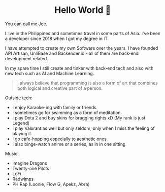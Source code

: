 <h1 align="center">Hello World 👋</h1>

<p>You can call me Joe. </p>

<p> I live in the Philippines and sometimes travel in some parts of Asia. I've been a developer since 2018 when I got my degree in IT.</p>

<p>I have attempted to create my own Software over the years. I have founded API Artisan, UnliBase and Backender.io - all of them are back-end development related.</p>
<p> In my spare time I still create and tinker with back-end tech and also with new tech such as AI and Machine Learning.</p>

<blockquote> I always believe that programming is also a form of art that combines both logical and creative part of a person.</blockquote>

<p>Outside tech:</p>
<ul>
  <li>I enjoy Karaoke-ing with family or friends.</li>
  <li>I sometimes go for swimming as a form of meditation.</li>
  <li>I play Dota 2 and buy skins for bragging rights xD (My rank is just Legend) </li>
  <li>I play Valorant as well but only seldom, only when I miss the feeling of playing it.</li>
  <li>I go cafe-hopping especially to aesthetic ones.</li>
  <li>I also binge-watch anime or a series, as in in one sitting.</li>
</ul>

<p>Music:</p>
<ul>
  <li>Imagine Dragons</li>
  <li>Twenty-one Pilots</li>
  <li>LoFi</li>
  <li>Radwimps</li>
  <li>PH Rap (Loonie, Flow G, Apekz, Abra) </li>
</ul>
